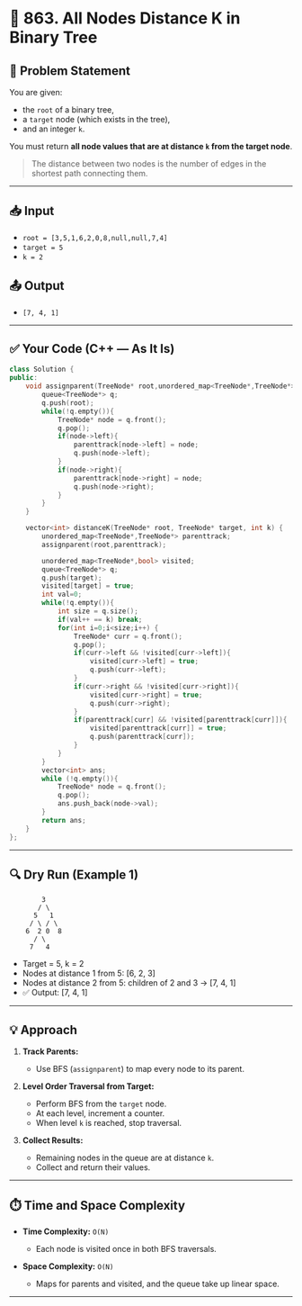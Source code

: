 
# 🌳 863. All Nodes Distance K in Binary Tree

## 📝 Problem Statement

You are given:

* the `root` of a binary tree,
* a `target` node (which exists in the tree),
* and an integer `k`.

You must return **all node values that are at distance `k` from the target node**.

> The distance between two nodes is the number of edges in the shortest path connecting them.

---

## 📥 Input

* `root = [3,5,1,6,2,0,8,null,null,7,4]`
* `target = 5`
* `k = 2`

## 📤 Output

* `[7, 4, 1]`

---

## ✅ Your Code (C++ — **As It Is**)

```cpp
class Solution {
public:
    void assignparent(TreeNode* root,unordered_map<TreeNode*,TreeNode*>& parenttrack){
        queue<TreeNode*> q;
        q.push(root);
        while(!q.empty()){
            TreeNode* node = q.front();
            q.pop();
            if(node->left){
                parenttrack[node->left] = node;
                q.push(node->left);
            }
            if(node->right){
                parenttrack[node->right] = node;
                q.push(node->right);
            }
        }
    }

    vector<int> distanceK(TreeNode* root, TreeNode* target, int k) {
        unordered_map<TreeNode*,TreeNode*> parenttrack;
        assignparent(root,parenttrack);

        unordered_map<TreeNode*,bool> visited;
        queue<TreeNode*> q;
        q.push(target);
        visited[target] = true;
        int val=0;
        while(!q.empty()){
            int size = q.size();
            if(val++ == k) break;
            for(int i=0;i<size;i++) {
                TreeNode* curr = q.front();
                q.pop();
                if(curr->left && !visited[curr->left]){
                    visited[curr->left] = true;
                    q.push(curr->left);
                }
                if(curr->right && !visited[curr->right]){
                    visited[curr->right] = true;
                    q.push(curr->right);
                }
                if(parenttrack[curr] && !visited[parenttrack[curr]]){
                    visited[parenttrack[curr]] = true;
                    q.push(parenttrack[curr]);
                }
            }
        }
        vector<int> ans;
        while (!q.empty()){
            TreeNode* node = q.front();
            q.pop();
            ans.push_back(node->val);
        }
        return ans;
    }
};
```

---

## 🔍 Dry Run (Example 1)

```
        3
       / \
      5   1
     / \ / \
    6  2 0  8
      / \
     7   4
```

* Target = 5, k = 2
* Nodes at distance 1 from 5: \[6, 2, 3]
* Nodes at distance 2 from 5: children of 2 and 3 → \[7, 4, 1]
* ✅ Output: \[7, 4, 1]

---

## 💡 Approach

1. **Track Parents:**

   * Use BFS (`assignparent`) to map every node to its parent.

2. **Level Order Traversal from Target:**

   * Perform BFS from the `target` node.
   * At each level, increment a counter.
   * When level `k` is reached, stop traversal.

3. **Collect Results:**

   * Remaining nodes in the queue are at distance `k`.
   * Collect and return their values.

---

## ⏱️ Time and Space Complexity

* **Time Complexity:** `O(N)`

  * Each node is visited once in both BFS traversals.
* **Space Complexity:** `O(N)`

  * Maps for parents and visited, and the queue take up linear space.

---
